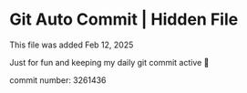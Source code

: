 # Git Auto Commit | Hidden File

This file was added Feb 12, 2025

Just for fun and keeping my daily git commit active 🤪

commit number: 3261436

